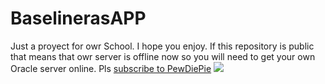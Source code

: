 # BaselinerasAPP
Just a proyect for owr School. I hope you enjoy. If this repository is public that means that owr server is offline now so you will need to
get your own Oracle server online.
Pls [subscribe to PewDiePie](https://www.youtube.com/channel/UC-lHJZR3Gqxm24_Vd_AJ5Yw)
<img src="https://www.tubefilter.com/wp-content/uploads/2018/08/pewdiepie.jpg">
